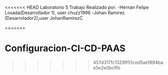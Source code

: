 <<<<<<< HEAD
Laboratorio 5
Trabajo Realizado por:
-Hernán Felipe Losada(Desarrollador 1), user chuzz1996
-Johan Ramirez (Desarrolador2),user JohanRamirezC


	
=======
# Configuracion-CI-CD-PAAS
>>>>>>> 457d317fc1329ff51ced5ae1894bae5e2e0bcffb
